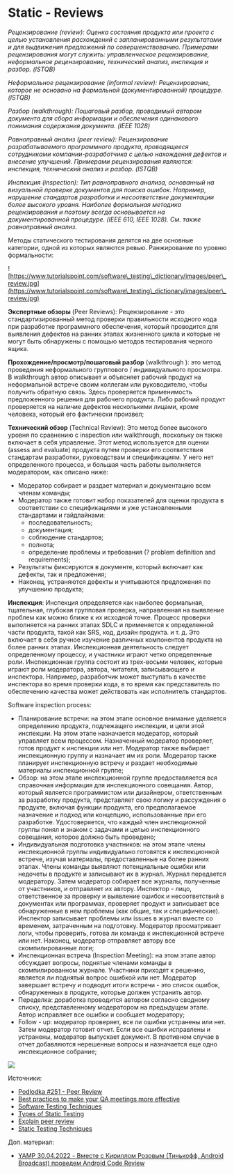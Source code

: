 # Static - Reviews

_Рецензирование (review): Оценка состояния продукта или проекта с целью установления расхождений с запланированными результатами и для выдвижения предложений по совершенствованию. Примерами рецензирования могут служить: управленческое рецензирование, неформальное рецензирование, технический анализ, инспекция и разбор. (ISTQB)_

_Неформальное рецензирование (informal review): Рецензирование, которое не основано на формальной (документированной) процедуре. (ISTQB)_

_Разбор (walkthrough): Пошаговый разбор, проводимый автором документа для сбора информации и обеспечения одинакового понимания содержания документа. (IEEE 1028)_

_Равноправный анализ (peer review): Рецензирование разрабатываемого программного продукта, проводящееся сотрудниками компании-разработчика с целью нахождения дефектов и внесение улучшений. Примерами рецензирования являются: инспекция, технический анализ и разбор. (ISTQB)_

_Инспекция (inspection): Тип равноправного анализа, основанный на визуальной проверке документов для поиска ошибок. Например, нарушение стандартов разработки и несоответствие документации более высокого уровня. Наиболее формальная методика рецензирования и поэтому всегда основывается на документированной процедуре. (IEEE 610, IEEE 1028). См. также равноправный анализ._

Методы статического тестирования делятся на две основные категории, одной из которых являются ревью. Ранжирование по уровню формальности:

![https://www.tutorialspoint.com/software\_testing\_dictionary/images/peer\_review.jpg](https://www.tutorialspoint.com/software\_testing\_dictionary/images/peer\_review.jpg)

**Экспертные обзоры** (Peer Reviews): Рецензирование - это стандартизированный метод проверки правильности исходного кода при разработке программного обеспечения, который проводится для выявления дефектов на ранних этапах жизненного цикла и которые не могут быть обнаружены с помощью методов тестирования черного ящика.

**Прохождение/просмотр/пошаговый разбор** (walkthrough ): это метод проведения неформального группового / индивидуального просмотра. В walkthrough автор описывает и объясняет рабочий продукт на неформальной встрече своим коллегам или руководителю, чтобы получить обратную связь. Здесь проверяется применимость предложенного решения для рабочего продукта. Либо рабочий продукт проверяется на наличие дефектов несколькими лицами, кроме человека, который его фактически произвел;

**Технический обзор** (Technical Review): Это метод более высокого уровня по сравнению с inspection или walkthrough, поскольку он также включает в себя управление. Этот метод используется для оценки (assess and evaluate) продукта путем проверки его соответствия стандартам разработки, руководствам и спецификациям. У него нет определенного процесса, и большая часть работы выполняется модератором, как описано ниже:

* Модератор собирает и раздает материал и документацию всем членам команды;
* Модератор также готовит набор показателей для оценки продукта в соответствии со спецификациями и уже установленными стандартами и гайдлайнами:
  * последовательность;
  * документация;
  * соблюдение стандартов;
  * полнота;
  * определение проблемы и требования (? problem definition and requirements);
* Результаты фиксируются в документе, который включает как дефекты, так и предложения;
* Наконец, устраняются дефекты и учитываются предложения по улучшению продукта;

**Инспекция**: Инспекция определяется как наиболее формальная, тщательная, глубокая групповая проверка, направленная на выявление проблем как можно ближе к их исходной точке. Процесс проверки выполняется на ранних этапах SDLC и применяется к определенной части продукта, такой как SRS, код, дизайн продукта. и т. д. Это включает в себя ручное изучение различных компонентов продукта на более ранних этапах. Инспекционная деятельность следует определенному процессу, и участники играют четко определенные роли. Инспекционная группа состоит из трех-восьми человек, которые играют роли модератора, автора, читателя, записывающего и инспектора. Например, разработчик может выступать в качестве инспектора во время проверки кода, в то время как представитель по обеспечению качества может действовать как исполнитель стандартов.

Software inspection process:

* Планирование встречи: на этом этапе основное внимание уделяется определению продукта, подлежащего инспекции, и цели этой инспекции. На этом этапе назначается модератор, который управляет всем процессом. Назначенный модератор проверяет, готов продукт к инспекции или нет. Модератор также выбирает инспекционную группу и назначает им их роли. Модератор также планирует инспекционную встречу и раздает необходимые материалы инспекционной группе;
* Обзор: на этом этапе инспекционной группе предоставляется вся справочная информация для инспекционного совещания. Автор, который является программистом или дизайнером, ответственным за разработку продукта, представляет свою логику и рассуждения о продукте, включая функции продукта, его предполагаемое назначение и подход или концепцию, использованные при его разработке. Удостоверяется, что каждый член инспекционной группы понял и знаком с задачами и целью инспекционного совещания, которое должно быть проведено;
* Индивидуальная подготовка участников: на этом этапе члены инспекционной группы индивидуально готовятся к инспекционной встрече, изучая материалы, предоставленные на более ранних этапах. Члены команды выявляют потенциальные ошибки или недочеты в продукте и записывают их в журнал. Журнал передается модератору. Затем модератор собирает все журналы, полученные от участников, и отправляет их автору. Инспектор - лицо, ответственное за проверку и выявление ошибок и несоответствий в документах или программах, проверяет продукт и записывает все обнаруженные в нем проблемы (как общие, так и специфические). Инспектор записывает проблемы или issues в журнал вместе со временем, затраченным на подготовку. Модератор просматривает логи, чтобы проверить, готова ли команда к инспекционной встрече или нет. Наконец, модератор отправляет автору все скомпилированные логи;
* Инспекционная встреча (Inspection Meeting): на этом этапе автор обсуждает вопросы, поднятые членами команды в скомпилированном журнале. Участники приходят к решению, является ли поднятый вопрос ошибкой или нет. Модератор завершает встречу и подводит итоги встречи - это список ошибок, обнаруженных в продукте, которые должен устранить автор.
* Переделка: доработка проводится автором согласно сводному списку, представленному модератором на предыдущем этапе. Автор исправляет все ошибки и сообщает модератору;
* Follow - up: модератор проверяет, все ли ошибки устранены или нет. Затем модератор готовит отчет. Если все ошибки исправлены и устранены, модератор выпускает документ. В противном случае в отчет добавляются нерешенные вопросы и назначается еще одно инспекционное собрание;

![](https://lh3.googleusercontent.com/3Zp7j69Y1F9v2cNbZ6e6xR128Uc9GOtuq-Y-Rl44fuWU6cPb8ZC6S1E\_V2AGJf1LVjIRQ6r2S2YaOc1E6-3qZBV5x9P9K4nVkbfn4C75dbz\_ePadqrjDLY1XYAQjBzWnbaf5a2\_Q)

Источники:

* [Podlodka #251 - Peer Review](https://www.youtube.com/watch?v=1bnIA1c3\_30)
* [Best practices to make your QA meetings more effective](https://blog.qatestlab.com/2021/10/20/make-meetings-effective/)
* [Software Testing Techniques](https://www.geeksforgeeks.org/software-testing-techniques/)
* [Types of Static Testing](https://www.geeksforgeeks.org/types-of-static-testing/)
* [Explain peer review](https://softwaretestingguide.blogspot.com/2007/09/explain-peer-review-in-software-testing.html)
* [Static Testing Techniques](https://www.educba.com/static-testing-techniques/)

Доп. материал:

* [YAMP 30.04.2022 - Вместе с Кириллом Розовым (Тинькофф, Android Broadcast) проведем Android Code Review](https://www.youtube.com/watch?v=n3OfjZxFo04\&t=3945s)
